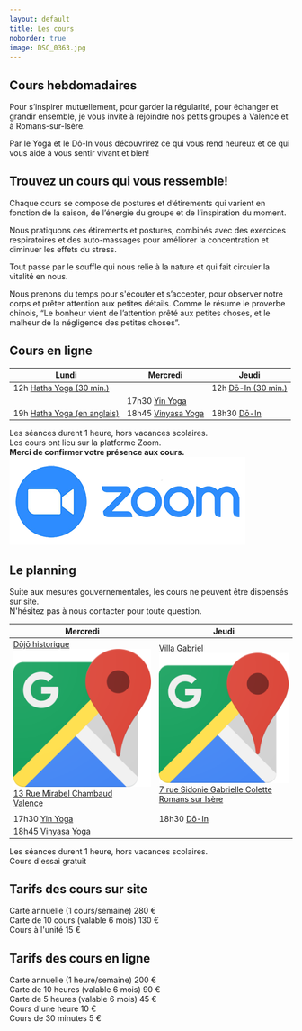 ```yaml
---
layout: default
title: Les cours
noborder: true
image: DSC_0363.jpg
---
```

<div class="block" markdown="1">


## Cours hebdomadaires
Pour s’inspirer mutuellement, pour garder la régularité, pour échanger et grandir ensemble, je vous invite à rejoindre nos petits groupes à Valence et à Romans-sur-Isère.

Par le Yoga et le Dô-In vous découvrirez ce qui vous rend heureux et ce qui vous aide à vous sentir vivant et bien!


## Trouvez un cours qui vous ressemble!

Chaque cours se compose de postures et d’étirements qui varient en fonction de la saison, de l’énergie du groupe et de l’inspiration du moment.

Nous pratiquons ces étirements et postures, combinés avec des exercices respiratoires et des auto-massages pour améliorer la concentration et diminuer les effets du stress.

Tout passe par le souffle qui nous relie à la nature et qui fait circuler la vitalité en nous.

Nous prenons du temps pour s'écouter et s’accepter, pour observer notre corps et prêter attention aux petites détails. Comme le résume le proverbe chinois, “Le bonheur vient de l’attention prêté aux petites choses, et le malheur de la négligence des petites choses”.

## Cours en ligne

<table class="sceances">
	<thead>
		<tr>
			<th>
				Lundi
			</th>
			<th>
				Mercredi
			</th>
			<th>
				Jeudi
			</th>
		</tr>
	</thead>
	<tbody>
		<tr>
			<td>
				<label>12h</label>
				<span><a href="/yoga#hatha-yoga">Hatha Yoga (30 min.)</a></span>
			</td>
			<td>
			</td>
			<td>
				<label>12h</label>
				<span><a href="/do_in">Dō-In (30 min.)</a></span>
			</td>
		</tr>
		<tr>
			<td></td>
			<td>
				<label>17h30</label>
				<span><a href="/yoga#yin-yoga">Yin Yoga</a></span>
			</td>
			<td></td>
		</tr>
		<tr>
			<td class="delimiter">
				<label>19h</label>
				<span><a href="/yoga#hatha-yoga">Hatha Yoga (en anglais)</a></span>
			</td>
			<td class="delimiter">
				<label>18h45</label>
				<span><a href="/yoga#vinyasa-yoga">Vinyasa Yoga</a></span>
			</td>
			<td class="delimiter">
				<label>18h30</label>
				<span><a href="/do_in">Dō-In</a></span>
			</td>
		</tr>
	</tbody>
</table>
<div id="duration">
Les séances durent 1 heure, hors vacances scolaires.<br/>
Les cours ont lieu sur la platforme Zoom.
<br/>
<b>Merci de confirmer votre présence aux cours.</b>
</div>

<div id="discord">
	<img src="/assets/images/zoom-logo.png" />
</div>

## Le planning

<div class="alerte">
Suite aux mesures gouvernementales, les cours ne peuvent être dispensés sur site.<br/>
N'hésitez pas à nous contacter pour toute question.
</div>

<table class="sceances">
	<thead>
		<tr>
			<th>
				Mercredi
			</th>
			<th>
				Jeudi
			</th>
		</tr>
	</thead>
	<tbody>
		<tr>
			<td class="delimiter">
				<a href="https://goo.gl/maps/z6hedhFED1ugsfob8" target="_blank">
					<div class="address name">Dōjō historique <img class="googlemaps" alt="Google Maps - Dojo historique" src="/assets/images/Google_Maps_icon.png" /></div>
					<div class="address street">13 Rue Mirabel Chambaud</div>
					<div class="address city">Valence</div>
				</a>
			</td>
			<td class="delimiter">
				<a href="https://goo.gl/maps/5Q3zkT11HhkP5fe16" target="_blank">
					<div class="address name">Villa Gabriel <img class="googlemaps" alt="Google Maps - Villa Gabriel" src="/assets/images/Google_Maps_icon.png" /></div>
					<div class="address street">7 rue Sidonie Gabrielle Colette</div>
					<div class="address city">Romans sur Isère</div>
				</a>
			</td>
		</tr>
		<tr>
			<td></td>
			<td></td>
		</tr>
		<tr>
			<td>
				<label>17h30</label>
				<span><a href="/yoga#yin-yoga">Yin Yoga</a></span>
			</td>
			<td>
				<label>18h30</label>
				<span><a href="/do_in">Dō-In</a></span>
			</td>
		</tr>
		<tr>
			<td class="delimiter">
				<label>18h45</label>
				<span><a href="/yoga#vinyasa-yoga">Vinyasa Yoga</a></span>
			</td>
			<td class="delimiter">
			</td>
		</tr>
	</tbody>
</table>

<div id="duration">
Les séances durent 1 heure, hors vacances scolaires.<br/>
Cours d'essai gratuit
</div>

## Tarifs des cours sur site

<div class="tarif">
	<label>Carte annuelle (1 cours/semaine)</label>
	<span>280 €</span>
</div>

<div class="tarif">
	<label>Carte de 10 cours (valable 6 mois)</label>
	<span>130 €</span>
</div>

<div class="tarif">
	<label>Cours à l'unité</label>
	<span>15 €</span>
</div>

## Tarifs des cours en ligne

<div class="tarif">
	<label>Carte annuelle (1 heure/semaine)</label>
	<span>200 €</span>
</div>

<div class="tarif">
	<label>Carte de 10 heures (valable 6 mois)</label>
	<span>90 €</span>
</div>

<div class="tarif">
	<label>Carte de 5 heures (valable 6 mois)</label>
	<span>45 €</span>
</div>

<div class="tarif">
	<label>Cours d'une heure</label>
	<span>10 €</span>
</div>

<div class="tarif">
	<label>Cours de 30 minutes</label>
	<span>5 €</span>
</div>
